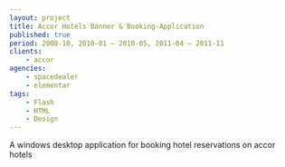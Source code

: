 ```yaml
---
layout: project
title: Accor Hotels Banner & Booking-Application
published: true
period: 2008-10, 2010-01 – 2010-05, 2011-04 – 2011-11
clients:
    - accor
agencies:
    - spacedealer
    - elementar
tags:
    - Flash
    - HTML
    - Design
---
```

A windows desktop application for booking hotel reservations on accor hotels
